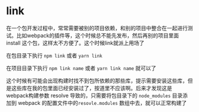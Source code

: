 # link

在一个包开发过程中，常常需要被别的项目依赖，和别的项目中整合在一起进行测试。比如webpack的插件等，这个时候总不能先发布，然后再别的项目里面 install 这个包，这样太不方便了。这个时候link就派上用场了



在包目录下执行 `npm link` 或者 `yarn link` 

在项目目录下执行 `npm link name` 或者 `yarn link name` 就可以了



这个时候有可能会出现构建时找不到包所依赖的那些库，提示需要安装这些库，但是这些库在我的包里面已经安装过了，按道里不应该啊。后来才发现这是webpack构建参数 resolve 导致的，只需要将包目录下的 `node_modules` 目录添加到 webpack 的配置文件中的`resovle.modules` 数组中去，就可以正常构建了